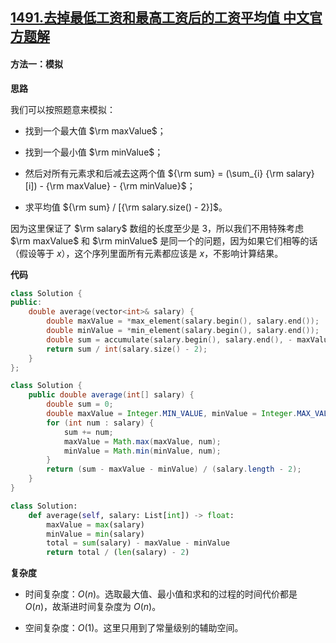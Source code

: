 ## [1491.去掉最低工资和最高工资后的工资平均值 中文官方题解](https://leetcode.cn/problems/average-salary-excluding-the-minimum-and-maximum-salary/solutions/100000/qu-diao-zui-di-gong-zi-he-zui-gao-gong-zi-hou-de-4)
#### 方法一：模拟

**思路**

我们可以按照题意来模拟：

+ 找到一个最大值 $\rm maxValue$；

+ 找到一个最小值 $\rm minValue$；

+ 然后对所有元素求和后减去这两个值 ${\rm sum} = (\sum_{i} {\rm salary}[i]) - {\rm maxValue} - {\rm minValue}$；

+ 求平均值 ${\rm sum} / [{\rm salary.size() - 2}]$。

因为这里保证了 $\rm salary$ 数组的长度至少是 $3$，所以我们不用特殊考虑 $\rm maxValue$ 和 $\rm minValue$ 是同一个的问题，因为如果它们相等的话（假设等于 $x$），这个序列里面所有元素都应该是 $x$，不影响计算结果。

**代码**

```cpp [sol1-C++]
class Solution {
public:
    double average(vector<int>& salary) {
        double maxValue = *max_element(salary.begin(), salary.end());
        double minValue = *min_element(salary.begin(), salary.end());
        double sum = accumulate(salary.begin(), salary.end(), - maxValue - minValue);
        return sum / int(salary.size() - 2);
    }
};
```

```java [sol1-Java]
class Solution {
    public double average(int[] salary) {
        double sum = 0;
        double maxValue = Integer.MIN_VALUE, minValue = Integer.MAX_VALUE;
        for (int num : salary) {
            sum += num;
            maxValue = Math.max(maxValue, num);
            minValue = Math.min(minValue, num);
        }
        return (sum - maxValue - minValue) / (salary.length - 2);
    }
}
```

```Python [sol1-Python3]
class Solution:
    def average(self, salary: List[int]) -> float:
        maxValue = max(salary)
        minValue = min(salary)
        total = sum(salary) - maxValue - minValue
        return total / (len(salary) - 2)
```

**复杂度**

+ 时间复杂度：$O(n)$。选取最大值、最小值和求和的过程的时间代价都是 $O(n)$，故渐进时间复杂度为 $O(n)$。

+ 空间复杂度：$O(1)$。这里只用到了常量级别的辅助空间。